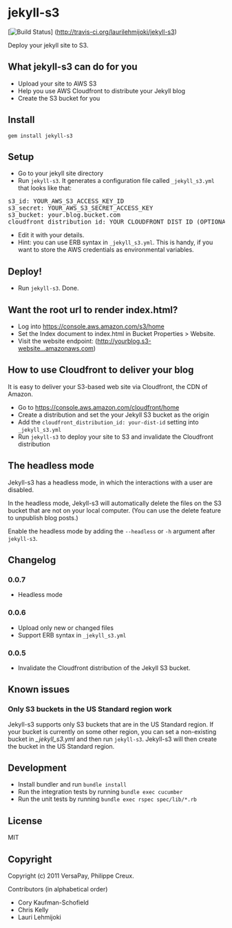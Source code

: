 # jekyll-s3

[![Build
Status](https://secure.travis-ci.org/laurilehmijoki/jekyll-s3.png)]
(http://travis-ci.org/laurilehmijoki/jekyll-s3)

Deploy your jekyll site to S3.

## What jekyll-s3 can do for you

* Upload your site to AWS S3
* Help you use AWS Cloudfront to distribute your Jekyll blog
* Create the S3 bucket for you

## Install

    gem install jekyll-s3

## Setup

  * Go to your jekyll site directory
  * Run `jekyll-s3`. It generates a configuration file called `_jekyll_s3.yml` that looks like that:
<pre>
s3_id: YOUR_AWS_S3_ACCESS_KEY_ID
s3_secret: YOUR_AWS_S3_SECRET_ACCESS_KEY
s3_bucket: your.blog.bucket.com
cloudfront_distribution_id: YOUR_CLOUDFRONT_DIST_ID (OPTIONAL)
</pre>

  * Edit it with your details.
  * Hint: you can use ERB syntax in `_jekyll_s3.yml`. This is handy, if you
    want to store the AWS credentials as environmental variables.

## Deploy!

  * Run `jekyll-s3`. Done.

## Want the root url to render index.html?

  * Log into <https://console.aws.amazon.com/s3/home>
  * Set the Index document to index.html in Bucket Properties >
    Website.
  * Visit the website endpoint:
    (http://yourblog.s3-website...amazonaws.com)

## How to use Cloudfront to deliver your blog

It is easy to deliver your S3-based web site via Cloudfront, the CDN of Amazon.

  * Go to <https://console.aws.amazon.com/cloudfront/home>
  * Create a distribution and set the your Jekyll S3 bucket as the origin
  * Add the `cloudfront_distribution_id: your-dist-id` setting into
    `_jekyll_s3.yml`
  * Run `jekyll-s3` to deploy your site to S3 and invalidate the Cloudfront
    distribution

## The headless mode

Jekyll-s3 has a headless mode, in which the interactions with a user are
disabled.

In the headless mode, Jekyll-s3 will automatically delete the files on the S3
bucket that are not on your local computer. (You can use the delete feature to
unpublish blog posts.)

Enable the headless mode by adding the `--headless` or `-h` argument after
`jekyll-s3`.

## Changelog

### 0.0.7

* Headless mode

### 0.0.6

* Upload only new or changed files
* Support ERB syntax in `_jekyll_s3.yml`

### 0.0.5

* Invalidate the Cloudfront distribution of the Jekyll S3 bucket.

## Known issues

### Only S3 buckets in the US Standard region work

Jekyll-s3 supports only S3 buckets that are in the US Standard region. If your
bucket is currently on some other region, you can set a non-existing
bucket in *_jekyll_s3.yml* and then run `jekyll-s3`. Jekyll-s3 will then create
the bucket in the US Standard region.

## Development

  * Install bundler and run `bundle install`
  * Run the integration tests by running `bundle exec cucumber`
  * Run the unit tests by running `bundle exec rspec spec/lib/*.rb`

## License

MIT

## Copyright

Copyright (c) 2011 VersaPay, Philippe Creux.

Contributors (in alphabetical order)
* Cory Kaufman-Schofield
* Chris Kelly
* Lauri Lehmijoki
